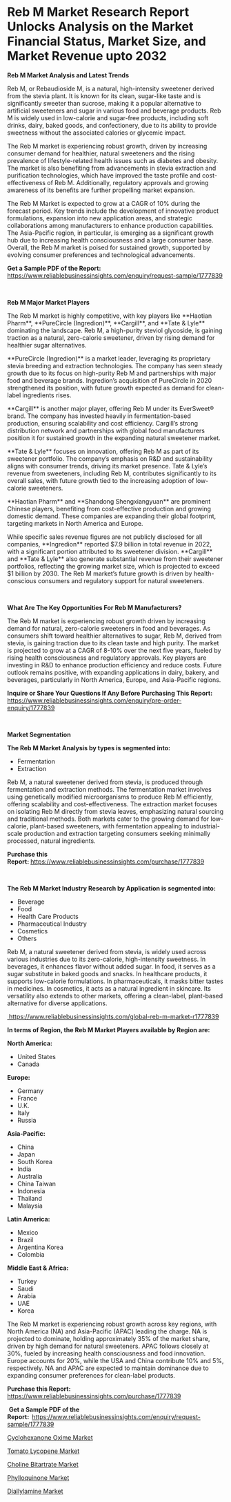 <p><h1>Reb M Market Research Report Unlocks Analysis on the Market Financial Status, Market Size, and Market Revenue upto 2032</h1></p><p><strong>Reb M Market Analysis and Latest Trends</strong></p>
<p><p>Reb M, or Rebaudioside M, is a natural, high-intensity sweetener derived from the stevia plant. It is known for its clean, sugar-like taste and is significantly sweeter than sucrose, making it a popular alternative to artificial sweeteners and sugar in various food and beverage products. Reb M is widely used in low-calorie and sugar-free products, including soft drinks, dairy, baked goods, and confectionery, due to its ability to provide sweetness without the associated calories or glycemic impact.</p><p>The Reb M market is experiencing robust growth, driven by increasing consumer demand for healthier, natural sweeteners and the rising prevalence of lifestyle-related health issues such as diabetes and obesity. The market is also benefiting from advancements in stevia extraction and purification technologies, which have improved the taste profile and cost-effectiveness of Reb M. Additionally, regulatory approvals and growing awareness of its benefits are further propelling market expansion.</p><p>The Reb M Market is expected to grow at a CAGR of 10% during the forecast period. Key trends include the development of innovative product formulations, expansion into new application areas, and strategic collaborations among manufacturers to enhance production capabilities. The Asia-Pacific region, in particular, is emerging as a significant growth hub due to increasing health consciousness and a large consumer base. Overall, the Reb M market is poised for sustained growth, supported by evolving consumer preferences and technological advancements.</p></p>
<p><strong>Get a Sample PDF of the Report:&nbsp;</strong> <a href="https://www.reliablebusinessinsights.com/enquiry/request-sample/1777839?utm_campaign=118&utm_medium=2&utm_source=Github&utm_content=ia&utm_term=26012025&utm_id=reb-m">https://www.reliablebusinessinsights.com/enquiry/request-sample/1777839</a></p>
<p>&nbsp;</p>
<p><strong>Reb M Major Market Players</strong></p>
<p><p>The Reb M market is highly competitive, with key players like **Haotian Pharm**, **PureCircle (Ingredion)**, **Cargill**, and **Tate & Lyle** dominating the landscape. Reb M, a high-purity steviol glycoside, is gaining traction as a natural, zero-calorie sweetener, driven by rising demand for healthier sugar alternatives.</p><p>**PureCircle (Ingredion)** is a market leader, leveraging its proprietary stevia breeding and extraction technologies. The company has seen steady growth due to its focus on high-purity Reb M and partnerships with major food and beverage brands. Ingredion’s acquisition of PureCircle in 2020 strengthened its position, with future growth expected as demand for clean-label ingredients rises.</p><p>**Cargill** is another major player, offering Reb M under its EverSweet® brand. The company has invested heavily in fermentation-based production, ensuring scalability and cost efficiency. Cargill’s strong distribution network and partnerships with global food manufacturers position it for sustained growth in the expanding natural sweetener market.</p><p>**Tate & Lyle** focuses on innovation, offering Reb M as part of its sweetener portfolio. The company’s emphasis on R&D and sustainability aligns with consumer trends, driving its market presence. Tate & Lyle’s revenue from sweeteners, including Reb M, contributes significantly to its overall sales, with future growth tied to the increasing adoption of low-calorie sweeteners.</p><p>**Haotian Pharm** and **Shandong Shengxiangyuan** are prominent Chinese players, benefiting from cost-effective production and growing domestic demand. These companies are expanding their global footprint, targeting markets in North America and Europe.</p><p>While specific sales revenue figures are not publicly disclosed for all companies, **Ingredion** reported $7.9 billion in total revenue in 2022, with a significant portion attributed to its sweetener division. **Cargill** and **Tate & Lyle** also generate substantial revenue from their sweetener portfolios, reflecting the growing market size, which is projected to exceed $1 billion by 2030. The Reb M market’s future growth is driven by health-conscious consumers and regulatory support for natural sweeteners.</p></p>
<p>&nbsp;</p>
<p><strong>What Are The Key Opportunities For Reb M Manufacturers?</strong></p>
<p><p>The Reb M market is experiencing robust growth driven by increasing demand for natural, zero-calorie sweeteners in food and beverages. As consumers shift toward healthier alternatives to sugar, Reb M, derived from stevia, is gaining traction due to its clean taste and high purity. The market is projected to grow at a CAGR of 8-10% over the next five years, fueled by rising health consciousness and regulatory approvals. Key players are investing in R&D to enhance production efficiency and reduce costs. Future outlook remains positive, with expanding applications in dairy, bakery, and beverages, particularly in North America, Europe, and Asia-Pacific regions.</p></p>
<p><strong>Inquire or Share Your Questions If Any Before Purchasing This Report:</strong> <a href="https://www.reliablebusinessinsights.com/enquiry/pre-order-enquiry/1777839?utm_campaign=118&utm_medium=2&utm_source=Github&utm_content=ia&utm_term=26012025&utm_id=reb-m">https://www.reliablebusinessinsights.com/enquiry/pre-order-enquiry/1777839</a></p>
<p>&nbsp;</p>
<p><strong>Market Segmentation</strong></p>
<p><strong>The Reb M Market Analysis by types is segmented into:</strong></p>
<p><ul><li>Fermentation</li><li>Extraction</li></ul></p>
<p><p>Reb M, a natural sweetener derived from stevia, is produced through fermentation and extraction methods. The fermentation market involves using genetically modified microorganisms to produce Reb M efficiently, offering scalability and cost-effectiveness. The extraction market focuses on isolating Reb M directly from stevia leaves, emphasizing natural sourcing and traditional methods. Both markets cater to the growing demand for low-calorie, plant-based sweeteners, with fermentation appealing to industrial-scale production and extraction targeting consumers seeking minimally processed, natural ingredients.</p></p>
<p><strong>Purchase this Report:&nbsp;</strong><a href="https://www.reliablebusinessinsights.com/purchase/1777839?utm_campaign=118&utm_medium=2&utm_source=Github&utm_content=ia&utm_term=26012025&utm_id=reb-m">https://www.reliablebusinessinsights.com/purchase/1777839</a></p>
<p>&nbsp;</p>
<p><strong>The Reb M Market Industry Research by Application is segmented into:</strong></p>
<p><ul><li>Beverage</li><li>Food</li><li>Health Care Products</li><li>Pharmaceutical Industry</li><li>Cosmetics</li><li>Others</li></ul></p>
<p><p>Reb M, a natural sweetener derived from stevia, is widely used across various industries due to its zero-calorie, high-intensity sweetness. In beverages, it enhances flavor without added sugar. In food, it serves as a sugar substitute in baked goods and snacks. In healthcare products, it supports low-calorie formulations. In pharmaceuticals, it masks bitter tastes in medicines. In cosmetics, it acts as a natural ingredient in skincare. Its versatility also extends to other markets, offering a clean-label, plant-based alternative for diverse applications.</p></p>
<p><a href="https://www.reliablebusinessinsights.com/global-reb-m-market-r1777839?utm_campaign=118&utm_medium=2&utm_source=Github&utm_content=ia&utm_term=26012025&utm_id=reb-m">&nbsp;https://www.reliablebusinessinsights.com/global-reb-m-market-r1777839</a></p>
<p><strong>In terms of Region, the Reb M Market Players available by Region are:</strong></p>
<p>
    <p> <strong> North America: </strong>
        <ul>
            <li>United States</li>
            <li>Canada</li>
        </ul>
        </p> 
    <p> <strong> Europe: </strong>
        <ul>
            <li>Germany</li>
            <li>France</li>
            <li>U.K.</li>
            <li>Italy</li>
            <li>Russia</li>
        </ul>
        </p> 
    <p> <strong> Asia-Pacific: </strong>
        <ul>
            <li>China</li>
            <li>Japan</li>
            <li>South Korea</li>
            <li>India</li>
            <li>Australia</li>
            <li>China Taiwan</li>
            <li>Indonesia</li>
            <li>Thailand</li>
            <li>Malaysia</li>
        </ul>
        </p> 
    <p> <strong> Latin America: </strong>
        <ul>
            <li>Mexico</li>
            <li>Brazil</li>
            <li>Argentina Korea</li>
            <li>Colombia</li>
        </ul>
        </p> 
    <p> <strong> Middle East & Africa: </strong>
        <ul>
            <li>Turkey</li>
            <li>Saudi</li>
            <li>Arabia</li>
            <li>UAE</li>
            <li>Korea</li>
        </ul>
    </p>
    </p>
<p><p>The Reb M market is experiencing robust growth across key regions, with North America (NA) and Asia-Pacific (APAC) leading the charge. NA is projected to dominate, holding approximately 35% of the market share, driven by high demand for natural sweeteners. APAC follows closely at 30%, fueled by increasing health consciousness and food innovation. Europe accounts for 20%, while the USA and China contribute 10% and 5%, respectively. NA and APAC are expected to maintain dominance due to expanding consumer preferences for clean-label products.</p></p>
<p><strong>Purchase this Report: </strong><a href="https://www.reliablebusinessinsights.com/purchase/1777839?utm_campaign=118&utm_medium=2&utm_source=Github&utm_content=ia&utm_term=26012025&utm_id=reb-m">https://www.reliablebusinessinsights.com/purchase/1777839</a></p>
<p>&nbsp;<strong>Get a Sample PDF of the Report:&nbsp;&nbsp;</strong><a href="https://www.reliablebusinessinsights.com/enquiry/request-sample/1777839?utm_campaign=118&utm_medium=2&utm_source=Github&utm_content=ia&utm_term=26012025&utm_id=reb-m">https://www.reliablebusinessinsights.com/enquiry/request-sample/1777839</a></p>
<p><strong></strong></p>
<p><p><a href="https://github.com/letisharempel95/Market-Research-Report-List-1/blob/main/cyclohexanone-oxime-market.md?utm_campaign=118&utm_medium=2&utm_source=Github&utm_content=ia&utm_term=26012025&utm_id=reb-m">Cyclohexanone Oxime Market</a></p><p><a href="https://github.com/ajatawlasta/Market-Research-Report-List-1/blob/main/tomato-lycopene-market.md?utm_campaign=118&utm_medium=2&utm_source=Github&utm_content=ia&utm_term=26012025&utm_id=reb-m">Tomato Lycopene Market</a></p><p><a href="https://github.com/benhaeneye/Market-Research-Report-List-1/blob/main/choline-bitartrate-market.md?utm_campaign=118&utm_medium=2&utm_source=Github&utm_content=ia&utm_term=26012025&utm_id=reb-m">Choline Bitartrate Market</a></p><p><a href="https://github.com/chikenmhamdi/Market-Research-Report-List-1/blob/main/phylloquinone-market.md?utm_campaign=118&utm_medium=2&utm_source=Github&utm_content=ia&utm_term=26012025&utm_id=reb-m">Phylloquinone Market</a></p><p><a href="https://github.com/semiensamuel72378/Market-Research-Report-List-1/blob/main/diallylamine-market.md?utm_campaign=118&utm_medium=2&utm_source=Github&utm_content=ia&utm_term=26012025&utm_id=reb-m">Diallylamine Market</a></p></p>